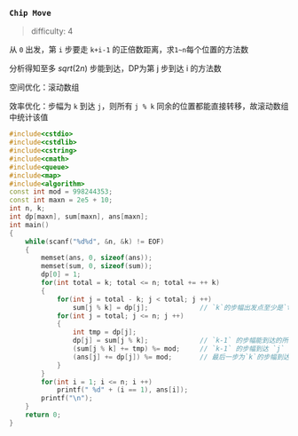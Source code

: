 ### `Chip Move`

> difficulty: 4

从 `0` 出发，第 `i` 步要走 `k+i-1` 的正倍数距离，求`1~n`每个位置的方法数

分析得知至多 $sqrt(2n)$ 步能到达，DP为第 j 步到达 i 的方法数

空间优化：滚动数组

效率优化：步幅为 `k` 到达 `j`，则所有 `j % k` 同余的位置都能直接转移，故滚动数组中统计该值

```cpp
#include<cstdio>
#include<cstdlib>
#include<cstring>
#include<cmath>
#include<queue>
#include<map>
#include<algorithm>
const int mod = 998244353;
const int maxn = 2e5 + 10;
int n, k;
int dp[maxn], sum[maxn], ans[maxn];
int main()
{
    while(scanf("%d%d", &n, &k) != EOF)
    {
        memset(ans, 0, sizeof(ans));
        memset(sum, 0, sizeof(sum));
        dp[0] = 1;
        for(int total = k; total <= n; total += ++ k)
        {
            for(int j = total - k; j < total; j ++)
                sum[j % k] = dp[j];             // `k`的步幅出发点至少是`total`位置，`dp[j]`是`k-1`的步幅到达所有`j % k`方案总和
            for(int j = total; j <= n; j ++)
            {
                int tmp = dp[j];
                dp[j] = sum[j % k];             // `k-1` 的步幅能到达的所有 `j % k` 的位置出发，用 `k` 的步幅可一步到 `j`，以此状态转移
                (sum[j % k] += tmp) %= mod;     // `k-1` 的步幅到达 `j` 的方法数累加到统计中，用于计算`k`的步幅到达的后续位置
                (ans[j] += dp[j]) %= mod;       // 最后一步为`k`的步幅到达`j`的方法数更新到达`j`的总方法数
            }
        }
        for(int i = 1; i <= n; i ++)
            printf(" %d" + (i == 1), ans[i]);
        printf("\n");
    }
    return 0;
}
```

